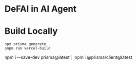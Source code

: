 # DeFAI in AI Agent





# Build Locally



```
npx prisma generate
pnpm run vercel-build
```
npm i --save-dev prisma@latest                       │
npm i @prisma/client@latest   